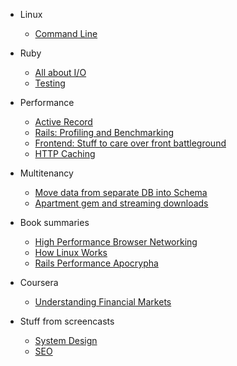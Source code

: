 - Linux

  - [Command Line](docs/linux/command-line.md)

- Ruby
  - [All about I/O](docs/ruby/io.md)
  - [Testing](docs/ruby/testing.md)

- Performance
  - [Active Record](docs/performance/active-record.md)
  - [Rails: Profiling and Benchmarking](docs/performance/rails.md)
  - [Frontend: Stuff to care over front battleground](docs/performance/frontend.md)
  - [HTTP Caching](docs/performance/http-caching.md)

- Multitenancy

  - [Move data from separate DB into Schema](docs/multitenancy/db-to-schema-move.md)
  - [Apartment gem and streaming downloads](docs/multitenancy/apartment-and-streaming.md)

- Book summaries

  - [High Performance Browser Networking](docs/books/high-performance-browser-networking)
  - [How Linux Works](docs/books/how-linux-works)
  - [Rails Performance Apocrypha](docs/books/rails-performance-apocrypha)

- Coursera

  - [Understanding Financial Markets](docs/coursera/understanding-financial-markets)

- Stuff from screencasts

  - [System Design](docs/cast_notes/system_design.md)
  - [SEO](docs/cast_notes/seo.md)
